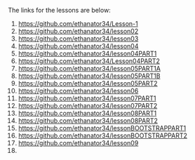 The links for the lessons are below:
1. https://github.com/ethanator34/Lesson-1
2. https://github.com/ethanator34/lesson02
3. https://github.com/ethanator34/lesson03
4. https://github.com/ethanator34/lesson04
5. https://github.com/ethanator34/lesson04PART1
5. https://github.com/ethanator34/Lesson04PART2
6. https://github.com/ethanator34/lesson05PART1A
6. https://github.com/ethanator34/lesson05PART1B
6. https://github.com/ethanator34/lesson05PART2
7. https://github.com/ethanator34/lesson06
8. https://github.com/ethanator34/lesson07PART1
8. https://github.com/ethanator34/lesson07PART2
9. https://github.com/ethanator34/lesson08PART1
9. https://github.com/ethanator34/lesson08PART2
10. https://github.com/ethanator34/lessonBOOTSTRAPPART1
10. https://github.com/ethanator34/lessonBOOTSTRAPPART2
11. https://github.com/ethanator34/lesson09
12. 
